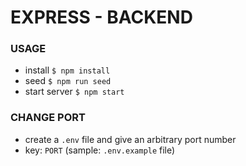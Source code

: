 # EXPRESS - BACKEND

### USAGE
- install
```$ npm install```
- seed
```$ npm run seed```
- start server
```$ npm start```

### CHANGE PORT
- create a ```.env``` file and give an arbitrary port number
- key: ```PORT```
(sample: ```.env.example``` file)